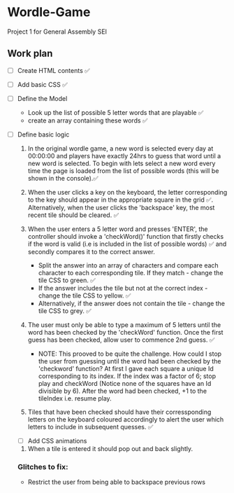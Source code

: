 # Wordle-Game

Project 1 for General Assembly SEI

## Work plan

- [ ] Create HTML contents ✅
- [ ] Add basic CSS ✅
- [ ] Define the Model
    - Look up the list of possible 5 letter words that are playable ✅
    - create an array containing these words ✅

- [ ] Define basic logic 
    1) In the original wordle game, a new word is selected every day at 00:00:00 and players have exactly 24hrs to guess that word until a new word is selected. To begin with lets select a new word every time the page is loaded from the list of possible words (this will be shown in the console).✅

    2) When the user clicks a key on the keyboard, the letter corresponding to the key should appear in the appropriate square in the grid ✅. Alternatively, when the user clicks the 'backspace' key, the most recent tile should be cleared. ✅

    3) When the user enters a 5 letter word and presses 'ENTER', the controller should invoke a 'checkWord()' function that firstly checks if the word is valid (i.e is included in the list of possible words) ✅ and secondly compares it to the correct answer. 

        - Split the answer into an array of characters and compare each character to each corresponding tile. If they match - change the tile CSS to green. ✅ 
        - If the answer includes the tile but not at the correct index - change the tile CSS to yellow. ✅ 
        - Alternatively, if the answer does not contain the tile - change the tile CSS to grey. ✅
    
    4) The user must only be able to type a maximum of 5 letters until the word has been checked by the 'checkWord' function. Once the first guess has been checked, allow user to commence 2nd guess. ✅

        - NOTE: This prooved to be quite the challenge. How could I stop the user from guessing until the word had been checked by the 'checkword' function? At first I gave each square a unique Id corresponding to its index. If the index was a factor of 6; stop play and checkWord (Notice none of the squares have an Id divisible by 6). After the word had been checked, +1 to the tileIndex i.e. resume play. 

    5) Tiles that have been checked should have their corressponding letters on the keyboard coloured accordingly to alert the user which letters to include in subsequent quesses. ✅

    -[ ] Add CSS animations 
     1) When a tile is entered it should pop out and back slightly.


    ### Glitches to fix:

    - Restrict the user from being able to backspace previous rows

